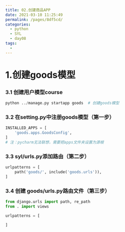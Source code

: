```yaml
---
title: 02.创建商品APP
date: 2021-03-10 11:25:49
permalink: /pages/8df5cd/
categories:
  - python
  - SYL
  - day08
tags:
  - 
---
```

# 1.创建goods模型

### 3.1 创建用户模型course

```python
python ../manage.py startapp goods  # 创建goods模型
```

### 3.2 在setting.py中注册goods模型（第一步）

```python
INSTALLED_APPS = [
    'goods.apps.GoodsConfig',
]
# 注：pycharm无法联想，需要把apps文件夹设置为源根
```

### 3.3 syl/urls.py添加路由（第二步）

```python
urlpatterns = [
    path('goods/', include('goods.urls')),
]
```

### 3.4 创建 goods/urls.py路由文件（第三步）

```python
from django.urls import path, re_path
from . import views

urlpatterns = [

]
```

